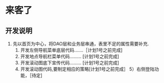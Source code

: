 # 来客了

## 开发说明

1. 先以首页为中心，将DAO层和业务层串通，表里不足的属性需要补充.
	1) 开发左侧导航菜单底层代码.......［计划1号之前完成]
	2) 开发地点导航栏菜单代码......... [计划1号之前完成]
	3) 开发滚动图底下宣传代码......... [计划1号之前完成]
	4) 开发滚动图代码,要制定相应的策略[计划1号之前完成］
	5）右侧登陆功能，［待定]

